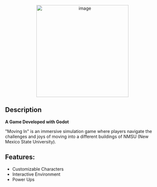 
<div align="center">
  <img src="https://github.com/user-attachments/assets/66b454a7-e822-4a52-8908-ddbb896224cf" alt="image" width="300"/>
</div>

## Description
**A Game Developed with Godot**

"Moving In" is an immersive simulation game where players navigate the challenges and joys of moving into a different buildings of NMSU (New Mexico State University). 

## Features:
- Customizable Characters
- Interactive Environment 
- Power Ups



